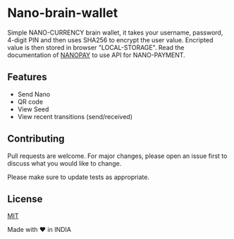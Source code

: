 # Nano-brain-wallet
Simple NANO-CURRENCY brain wallet, it takes your username, password, 4-digit PIN and then uses SHA256 to encrypt the user value. Encripted value is then stored in browser "LOCAL-STORAGE".  Read the documentation of [NANOPAY](https://stoplight.io/p/docs/gh/besoeasy/nano-payment) to use API for NANO-PAYMENT.

## Features
* Send Nano
* QR code
* View Seed
* View recent transitions (send/received)

## Contributing
Pull requests are welcome. For major changes, please open an issue first to discuss what you would like to change.

Please make sure to update tests as appropriate.

## License
[MIT](https://choosealicense.com/licenses/mit/)

Made with :heart: in INDIA
